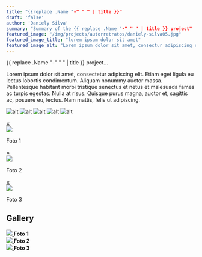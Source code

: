 ```yaml
---
title: "{{replace .Name "-" " " | title }}"
draft: 'false'
author: 'Daniely Silva'
summary: "Summary of the {{ replace .Name "-" " " | title }} project"
featured_image: "/img/projects/autorretratos/daniely-silva05.jpg"
featured_image_title: "lorem ipsum dolor sit amet"
featured_image_alt: "Lorem ipsum dolor sit amet, consectur adipiscing elit."
---
```

{{ replace .Name "-" " " | title }} project...

Lorem ipsum dolor sit amet, consectetur adipiscing elit. Etiam eget ligula eu lectus lobortis condimentum. Aliquam nonummy auctor massa. Pellentesque habitant morbi tristique senectus et netus et malesuada fames ac turpis egestas. Nulla at risus. Quisque purus magna, auctor et, sagittis ac, posuere eu, lectus. Nam mattis, felis ut adipiscing.

![alt](//via.placeholder.com/640x150 "")
![alt](//via.placeholder.com/640x150 "")
![alt](//via.placeholder.com/640x150 "")
![alt](//via.placeholder.com/640x150 "")
![alt](//via.placeholder.com/640x150 "")

<section class="galeria">
<div class="lightboxes">
  <div class="lightbox" id="imagem1">
    <a href="#" class="fechar">&times;</a>
    <div class="conteudo">
      <img src="https://source.unsplash.com/fdlZBWIP0aM/900x900" />
      <p>Foto 1</p>
    </div>
  </div>
  <div class="lightbox" id="imagem2">
    <a href="#" class="fechar">&times;</a>
    <div class="conteudo">
      <img src="https://source.unsplash.com/Yr4n8O_3UPc/900x900" />
      <p>Foto 2</p>
    </div>
  </div>
  <div class="lightbox" id="imagem3">
    <a href="#" class="fechar">&times;</a>
    <div class="conteudo">
      <img src="https://source.unsplash.com/_-SwhhV7tSo/900x900" />
      <p>Foto 3</p>
    </div>
  </div>
</div>


<section class="galeria">
  <h2>Gallery</h2>
  <div class="item">
    <a href="#imagem1">
      <img src="https://source.unsplash.com/fdlZBWIP0aM/500x500" />
    </a>
    <strong>Foto 1</strong>
  </div>
  <div class="item">
    <a href="#imagem2">
      <img src="https://source.unsplash.com/Yr4n8O_3UPc/500x500" />
    </a>
    <strong>Foto 2</strong>
  </div>
  <div class="item">
    <a href="#imagem3">
      <img src="https://source.unsplash.com/_-SwhhV7tSo/500x500" />
    </a>
    <strong>Foto 3</strong>
  </div>
</section>
